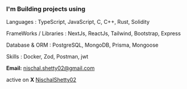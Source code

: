 ### I'm Building projects using
Languages :
TypeScript, JavaScript, C, C++, Rust, Solidity

FrameWorks / Libraries :
NextJs, ReactJs, Tailwind, Bootstrap, Express

Database & ORM :
PostgreSQL, MongoDB, Prisma, Mongoose

Skills :
Docker, Zod, Postman, jwt


**Email:** [nischal.shetty02@gmail.com](mailto:nischal.shetty02@gmail.com)

active on **X** [NischalShetty02](https://x.com/NischalShetty02)

